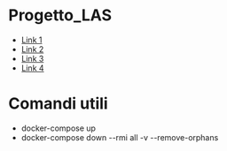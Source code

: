 # Progetto_LAS
- [Link 1](https://medium.com/@anteroduarte/load-balancing-docker-containers-using-nginx-running-on-docker-c05bce23cd3a)
- [Link 2](https://towardsdatascience.com/sample-load-balancing-solution-with-docker-and-nginx-cf1ffc60e644)
- [Link 3](https://www.digitalocean.com/community/tutorials/nodejs-serving-static-files-in-express)
- [Link 4](https://medium.com/@rico098098/caching-and-load-balancing-with-nginx-b1a1a3b52b8d)

# Comandi utili
- docker-compose up 
- docker-compose down --rmi all -v --remove-orphans
